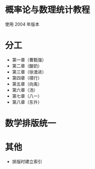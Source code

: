 # 概率论与数理统计教程
使用 2004 年版本

# 分工

+ 第一章（曹甄强）
+ 第二章（酸奶）
+ 第三章（徐澳进）
+ 第四章（啸行）
+ 第五章（向禹）
+ 第六章（汤）
+ 第七章（八一）
+ 第八章（东升）

# 数学排版统一

# 其他

+ 排版时建立索引
